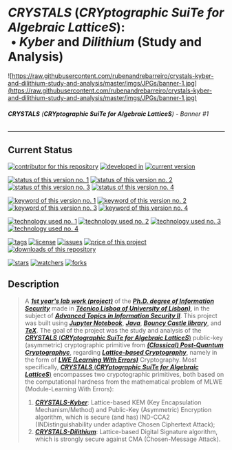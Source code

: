 # **_CRYSTALS_** (**_CRYptographic SuiTe for Algebraic LatticeS_**): <br> &nbsp;&#x2022; **_Kyber_** and **_Dilithium_** (Study and Analysis)

![https://raw.githubusercontent.com/rubenandrebarreiro/crystals-kyber-and-dilithium-study-and-analysis/master/imgs/JPGs/banner-1.jpg](https://raw.githubusercontent.com/rubenandrebarreiro/crystals-kyber-and-dilithium-study-and-analysis/master/imgs/JPGs/banner-1.jpg)
###### **_CRYSTALS_** (**_CRYptographic SuiTe for Algebraic LatticeS_**) - Banner #1

***

## Current Status
[![contributor for this repository](https://img.shields.io/badge/contributor-rubenandrebarreiro-blue.svg)](https://github.com/rubenandrebarreiro/)
[![developed in](https://img.shields.io/badge/developed&nbsp;in-tecnico&nbsp;lisboa-blue.svg)](https://tecnico.ulisboa.pt/)
[![current version](https://img.shields.io/badge/version-1.0-magenta.svg)](https://github.com/rubenandrebarreiro/crystals-kyber-and-dilithium-study-and-analysis/)

[![status of this version no. 1](https://img.shields.io/badge/status-ongoing-orange.svg)](https://github.com/rubenandrebarreiro/crystals-kyber-and-dilithium-study-and-analysis/)
[![status of this version no. 2](https://img.shields.io/badge/status-beta-orange.svg)](https://github.com/rubenandrebarreiro/crystals-kyber-and-dilithium-study-and-analysis/)
[![status of this version no. 3](https://img.shields.io/badge/status-unstable-orange.svg)](https://github.com/rubenandrebarreiro/crystals-kyber-and-dilithium-study-and-analysis/)
[![status of this version no. 4](https://img.shields.io/badge/status-not&nbsp;documented-orange.svg)](https://github.com/rubenandrebarreiro/crystals-kyber-and-dilithium-study-and-analysis/)

[![keyword of this version no. 1](https://img.shields.io/badge/keyword-classical&nbsp;post&nbsp;quantum&nbsp;cryptography-brown.svg)](https://github.com/rubenandrebarreiro/crystals-kyber-and-dilithium-study-and-analysis/)
[![keyword of this version no. 2](https://img.shields.io/badge/keyword-lattice&nbsp;based-brown.svg)](https://github.com/rubenandrebarreiro/crystals-kyber-and-dilithium-study-and-analysis/)
[![keyword of this version no. 3](https://img.shields.io/badge/keyword-kyber-brown.svg)](https://github.com/rubenandrebarreiro/crystals-kyber-and-dilithium-study-and-analysis/)
[![keyword of this version no. 4](https://img.shields.io/badge/keyword-dilithium-brown.svg)](https://github.com/rubenandrebarreiro/crystals-kyber-and-dilithium-study-and-analysis/)

[![technology used no. 1](https://img.shields.io/badge/built&nbsp;with-jupyter&nbsp;notebook-red.svg)](https://www.jupyter.org/)
[![technology used no. 2](https://img.shields.io/badge/built&nbsp;with-java-red.svg)](http://www.java.com/)
[![technology used no. 3](https://img.shields.io/badge/built&nbsp;with-bouncy&nbsp;castle-red.svg)](https://www.bouncycastle.org/)
[![technology used no. 4](https://img.shields.io/badge/built&nbsp;with-tex-red.svg)](https://tug.org/texlive/)

[![tags](https://img.shields.io/github/tag/rubenandrebarreiro/crystals-kyber-and-dilithium-study-and-analysis?include_prereleases=&sort=semver&color=blue)](https://github.com/rubenandrebarreiro/crystals-kyber-and-dilithium-study-and-analysis/releases/)
[![license](https://img.shields.io/badge/License-MIT-blue)](#license)
[![issues](https://img.shields.io/github/issues/rubenandrebarreiro/crystals-kyber-and-dilithium-study-and-analysis)](https://github.com/rubenandrebarreiro/crystals-kyber-and-dilithium-study-and-analysis/issues)
[![price of this project](https://img.shields.io/badge/price-free-success.svg)](https://github.com/rubenandrebarreiro/crystals-kyber-and-dilithium-study-and-analysis/archive/master.zip)
[![downloads of this repository](https://img.shields.io/github/downloads/rubenandrebarreiro/crystals-kyber-and-dilithium-study-and-analysis/total.svg)](https://github.com/rubenandrebarreiro/crystals-kyber-and-dilithium-study-and-analysis/archive/master.zip)

[![stars](https://img.shields.io/github/stars/rubenandrebarreiro/crystals-kyber-and-dilithium-study-and-analysis?style=social)](https://github.com/rubenandrebarreiro/crystals-kyber-and-dilithium-study-and-analysis)
[![watchers](https://img.shields.io/github/watchers/rubenandrebarreiro/crystals-kyber-and-dilithium-study-and-analysis?style=social)](https://github.com/rubenandrebarreiro/crystals-kyber-and-dilithium-study-and-analysis)
[![forks](https://img.shields.io/github/forks/rubenandrebarreiro/crystals-kyber-and-dilithium-study-and-analysis?style=social)](https://github.com/rubenandrebarreiro/crystals-kyber-and-dilithium-study-and-analysis)


## Description

> A [**_1st year's lab work (project)_**](https://www.fenix.tecnico.ulisboa.pt/cursos/deaseginf/disciplina-curricular/845953938490385) of the [**_Ph.D. degree of Information Security_**](https://www.fenix.tecnico.ulisboa.pt/cursos/deaseginf) made in [**_Técnico Lisboa of University of Lisbon)_**](https://tecnico.ulisboa.pt/), in the subject of [**_Advanced Topics in Information Security II_**](https://www.fenix.tecnico.ulisboa.pt/cursos/deaseginf/disciplina-curricular/845953938490385). This project was built using [**_Jupyter Notebook_**](https://www.jupyter.org/), [**_Java_**](http://www.java.com/), [**_Bouncy Castle library_**](https://www.bouncycastle.org/), and [**_TeX_**](https://tug.org/texlive/). The goal of the project was the study and analysis of the [**_CRYSTALS_** (**_CRYptographic SuiTe for Algebraic LatticeS_**)](https://www.pq-crystals.org/index.shtml) public-key (asymmetric) cryptographic primitive from [**_(Classical) Post-Quantum Cryptographyc_**](https://en.wikipedia.org/wiki/Post-quantum_cryptography), regarding [**_Lattice-based Cryptography_**](https://en.wikipedia.org/wiki/Lattice-based_cryptography), namely in the form of [**_LWE (Learning With Errors)_**](https://en.wikipedia.org/wiki/Learning_with_errors) Cryptography. Most specifically, [**_CRYSTALS_** (**_CRYptographic SuiTe for Algebraic LatticeS_**)](https://www.pq-crystals.org/index.shtml) encompasses two crypotographic primitives, both based on the computational hardness from the mathematical problem of MLWE (Module-Learning With Errors):
> 1. [**_CRYSTALS-Kyber_**](https://pq-crystals.org/kyber/index.shtml): Lattice-based KEM (Key Encapsulation Mechanism/Method) and Public-Key (Asymmetric) Encryption algorithm, which is secure (and has) IND-CCA2 (INDistinguishability under adaptive Chosen Ciphertext Attack);
> 2. [**_CRYSTALS-Dilithium_**](https://pq-crystals.org/dilithium/index.shtml): Lattice-based Digital Signature algorithm, which is strongly secure against CMA (Chosen-Message Attack).
